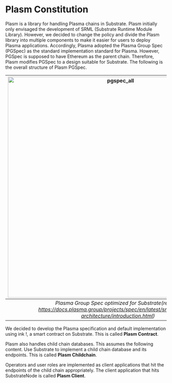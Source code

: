 # Plasm Constitution

Plasm is a library for handling Plasma chains in Substrate. Plasm initially only envisaged the development of SRML (Substrate Runtime Module Library). However, we decided to change the policy and divide the Plasm library into multiple components to make it easier for users to deploy Plasma applications. Accordingly, Plasma adopted the Plasma Group Spec (PGSpec) as the standard implementation standard for Plasma. However, PGSpec is supposed to have Ethereum as the parent chain. Therefore, Plasm modifies PGSpec to a design suitable for Substrate. The following is the overall structure of Plasm PGSpec.

| <img width="688" alt="pgspec_all" src="https://user-images.githubusercontent.com/6259384/64493951-a2997d80-d2c1-11e9-816d-08041010169b.png"> |
|:--:| 
| *Plasma Group Spec optimized for Substrate(refer to https://docs.plasma.group/projects/spec/en/latest/src/05-client-architecture/introduction.html)* |

We decided to develop the Plasma specification and default implementation using ink !, a smart contract on Substrate. This is called **Plasm Contract**.

Plasm also handles child chain databases. This assumes the following content. Use Substrate to implement a child chain database and its endpoints. This is called **Plasm Childchain**.

Operators and user roles are implemented as client applications that hit the endpoints of the child chain appropriately. The client application that hits SubstrateNode is called **Plasm Client**.
